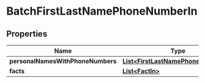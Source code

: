 
# BatchFirstLastNamePhoneNumberIn

## Properties
Name | Type | Description | Notes
------------ | ------------- | ------------- | -------------
**personalNamesWithPhoneNumbers** | [**List&lt;FirstLastNamePhoneNumberIn&gt;**](FirstLastNamePhoneNumberIn.md) |  |  [optional]
**facts** | [**List&lt;FactIn&gt;**](FactIn.md) |  |  [optional]



